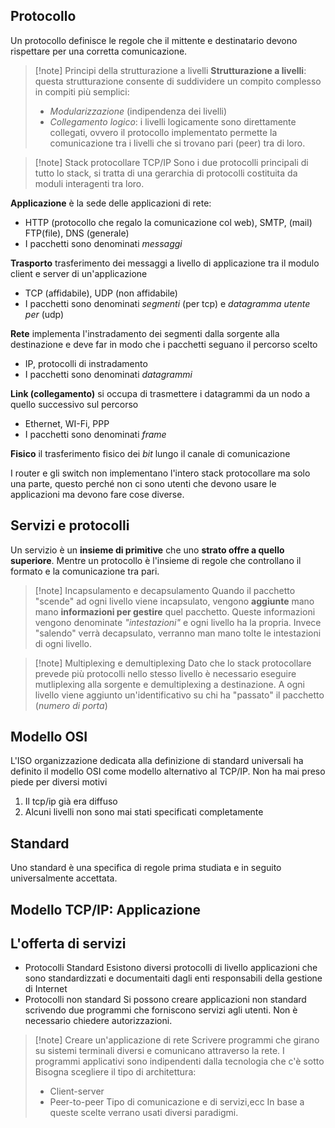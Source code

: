 ## Protocollo
Un protocollo definisce le regole che il mittente e destinatario devono rispettare per una corretta comunicazione.

>[!note] Principi della strutturazione a livelli
>**Strutturazione a livelli**: questa strutturazione consente di suddividere un compito complesso in compiti più semplici:
>- *Modularizzazione* (indipendenza dei livelli)
>- *Collegamento logico*: i livelli logicamente sono direttamente collegati, ovvero il protocollo implementato permette la comunicazione tra i livelli che si trovano pari (peer) tra di loro.

>[!note] Stack protocollare TCP/IP
>Sono i due protocolli principali di tutto lo stack, si tratta di una gerarchia di protocolli costituita da moduli interagenti tra loro.

**Applicazione** è la sede delle applicazioni di rete:
- HTTP (protocollo che regalo la comunicazione col web), SMTP, (mail) FTP(file), DNS (generale)
- I pacchetti sono denominati *messaggi*

**Trasporto** trasferimento dei messaggi a livello di applicazione tra il modulo client e server di un'applicazione
- TCP (affidabile), UDP (non affidabile)
- I pacchetti sono denominati *segmenti* (per tcp) e *datagramma utente per* (udp)

**Rete** implementa l'instradamento dei segmenti dalla sorgente alla destinazione e deve far in modo che i pacchetti seguano il percorso scelto
- IP, protocolli di instradamento
- I pacchetti sono denominati *datagrammi*

**Link (collegamento)** si occupa di trasmettere i datagrammi da un nodo a quello successivo sul percorso 
- Ethernet, WI-Fi, PPP
- I pacchetti sono denominati *frame*

**Fisico** il trasferimento fisico dei *bit* lungo il canale di comunicazione

 I router e gli switch non implementano l'intero stack protocollare ma solo una parte, questo perché non ci sono utenti che devono usare le applicazioni ma devono fare cose diverse.
## Servizi e protocolli
Un servizio è un **insieme di primitive** che uno **strato offre a quello superiore**. Mentre un protocollo è l'insieme di regole che controllano il formato e la comunicazione tra pari.

>[!note] Incapsulamento e decapsulamento
>Quando il pacchetto "scende" ad ogni livello viene incapsulato, vengono **aggiunte** mano mano **informazioni per gestire** quel pacchetto. Queste informazioni vengono denominate *"intestazioni"* e ogni livello ha la propria.
>Invece "salendo" verrà decapsulato, verranno man mano tolte le intestazioni di ogni livello.

>[!note] Multiplexing e demultiplexing
>Dato che lo stack protocollare prevede più protocolli nello stesso livello è necessario eseguire mutliplexing alla sorgente e demultiplexing a destinazione. A ogni livello viene aggiunto un'identificativo su chi ha "passato" il pacchetto (*numero di porta*)

## Modello OSI
L'ISO organizzazione dedicata alla definizione di standard universali ha definito il modello OSI come modello alternativo al TCP/IP. Non ha mai preso piede per diversi motivi
1) Il tcp/ip già era diffuso
2) Alcuni livelli non sono mai stati specificati completamente

## Standard
Uno standard è una specifica di regole prima studiata e in seguito universalmente accettata.

## Modello TCP/IP: Applicazione
## L'offerta di servizi
- Protocolli Standard
	Esistono diversi protocolli di livello applicazioni che sono standardizzati e documentaiti dagli enti responsabili della gestione di Internet
- Protocolli non standard
	Si possono creare applicazioni non standard scrivendo due programmi che forniscono servizi agli utenti. Non è necessario chiedere autorizzazioni.

>[!note] Creare un'applicazione di rete
>Scrivere programmi che girano su sistemi terminali diversi e comunicano attraverso la rete. I programmi applicativi sono indipendenti dalla tecnologia che c'è sotto
>Bisogna scegliere il tipo di architettura:
>- Client-server
>- Peer-to-peer
>Tipo di comunicazione e di servizi,ecc
>In base a queste scelte verrano usati diversi paradigmi.



